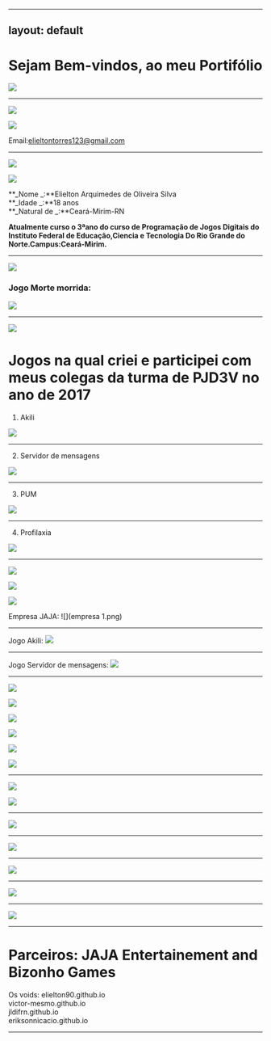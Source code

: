 
---
layout: default
---  
# Sejam Bem-vindos, ao meu Portifólio





![](eli.gif)
***


![](contatos.gif)



[![](insta.png)](https://www.instagram.com/elielton_torrez/)  

Email:elieltontorres123@gmail.com
***



![](quem.gif)


![](carnaval.jpg)



**_Nome _:**Elielton Arquimedes de Oliveira Silva  
**_Idade _:**18 anos  
**_Natural de  _:**Ceará-Mirim-RN


**Atualmente curso o 3ªano do curso de Programação de Jogos Digitais do Instituto Federal de Educação,Ciencia e Tecnologia Do Rio Grande do Norte.Campus:Ceará-Mirim.**   
* * * 

![](mok.gif)


### Jogo Morte morrida:
![](mokup.gif)
***


![](games.gif) 

# Jogos  na qual criei e participei com meus colegas da turma de PJD3V no ano de 2017



1. Akili


[![](akili.png)](https://elielton90.github.io/Akili/)
* * * 

2. Servidor de mensagens


[![](servidor.png)](https://jldifrn.github.io/ServidorDeMensagens/)
* * * 

3. PUM


[![](pum.png)](https://elielton90.github.io/PUM/)
* * * 

4. Profilaxia


[![](profilaxia.png)](https://elielton90.github.io/profilaxia/)
* * * 

![](influence.gif)


![](map.png)


![](artes.gif)



Empresa JAJA:
![](empresa 1.png)  


* * *  

Jogo Akili:
![](Telajogo1.png)
* * *  



Jogo Servidor de mensagens:
![](ser.png)


* * *

![](art.gif)



![](morte.png)  


![](personagem1.gif)


![](personagem2.gif)


![](P3.gif)

![](empresario.gif)


* * *

![](animac.gif)


![](anima1.gif)
* * * 


![](anima2.gif)
* * * 


![](pulo.gif)
* * * 


![](andando.gif)
* * * 


![](correr.gif)
* * * 


![](ataque.gif)
* * * 


# Parceiros: JAJA Entertainement and Bizonho Games

  Os voids: elielton90.github.io  
  victor-mesmo.github.io  
  jldifrn.github.io  
  eriksonnicacio.github.io
  
  
* * * 


